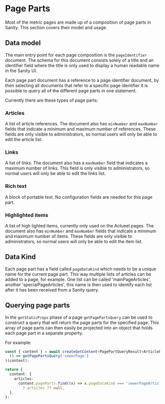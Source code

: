 # Page Parts

Most of the metric pages are made up of a composition of page parts in Sanity.
This section covers their model and usage.

## Data model

The main entry point for each page composition is the `pageIdentifier` document.
The schema for this document consists solely of a title and an identifier field where
the title is only used to display a human readable name in the Sanity UI.

Each page part document has a reference to a page identifier document, by then selecting
all documents that refer to a specific page identifier it is possible to query all
of the different page parts in one statement.

Currently there are these types of page parts:

### Articles

A list of article references. The document also has `minNumber` and `maxNumber` fields
that indicate a minimum and maximum number of references. These fields are only visible
to administrators, so normal users will only be able to edit the article list.

### Links

A list of links. The document also has a `maxNumber` field that indicates a maximum
number of links. This field is only visible to administrators, so normal users will
only be able to edit the links list.

### Rich text

A block of portable text. No configuration fields are needed for this page part.

### Highlighted items

A list of high lighted items, currently only used on the Actueel pages.
The document also has `minNumber` and `maxNumber` fields
that indicate a minimum and maximum number of items. These fields are only visible
to administrators, so normal users will only be able to edit the item list.

## Data Kind

Each page part has a field called `pageDataKind` which needs to be a unique name
for the current page part. This way multiple lists of articles can be added to a page,
for example. One list can be called 'mainPageArticles', another 'specialPageArticles',
this name is then used to identify each list after it has been received from a
Sanity query.

## Querying page parts

In the `getStaticProps` phase of a page `getPagePartsQuery` can be used to construct
a query that will return the page parts for the specified page.
This array of page parts can then easily be projected into an object that holds
each page part in a separate property.

For example:

```ts
const { content } = await createGetContent<PagePartQueryResult<ArticleParts>>(
  () => getPagePartsQuery('sewerPage')
)(context);

return {
  content: {
    articles:
      content.pageParts.find((x) => x.pageDataKind === 'sewerPageArticles')
        ?.articles ?? null,
  },
};
```
